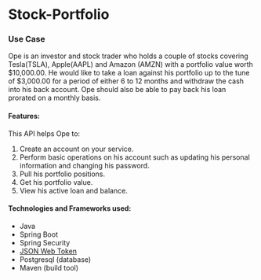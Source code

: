 # Stock-Portfolio

### Use Case
   Ope is an investor and stock trader who holds a couple of stocks covering
   Tesla(TSLA), Apple(AAPL) and Amazon (AMZN) with a portfolio value worth $10,000.00. He
   would like to take a loan against his portfolio up to the tune of $3,000.00 for a period of either
   6 to 12 months and withdraw the cash into his back account. Ope should also be able to pay back
   his loan prorated on a monthly basis.

#### Features:
This API helps Ope to:
1. Create an account on your service.
2. Perform basic operations on his account such as updating his personal information and
changing his password.
3. Pull his portfolio positions.
4. Get his portfolio value.
5. View his active loan and balance.

#### Technologies and Frameworks used:
- Java
- Spring Boot 
- Spring Security
- [JSON Web Token](https://github.com/jwtk/jjwt)
- Postgresql (database)
- Maven (build tool)